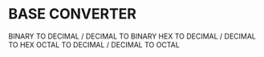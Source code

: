 # BASE CONVERTER 
BINARY TO DECIMAL / DECIMAL TO BINARY
HEX TO DECIMAL / DECIMAL TO HEX
OCTAL TO DECIMAL / DECIMAL TO OCTAL 

